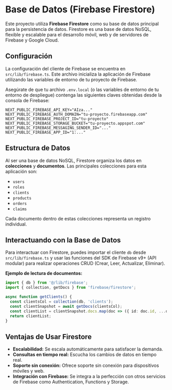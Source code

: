 # Base de Datos (Firebase Firestore)

Este proyecto utiliza **Firebase Firestore** como su base de datos principal para la persistencia de datos. Firestore es una base de datos NoSQL, flexible y escalable para el desarrollo móvil, web y de servidores de Firebase y Google Cloud.

## Configuración

La configuración del cliente de Firebase se encuentra en `src/lib/firebase.ts`. Este archivo inicializa la aplicación de Firebase utilizando las variables de entorno de tu proyecto de Firebase.

Asegúrate de que tu archivo `.env.local` (o las variables de entorno de tu entorno de despliegue) contenga las siguientes claves obtenidas desde la consola de Firebase:

```
NEXT_PUBLIC_FIREBASE_API_KEY="AIza..."
NEXT_PUBLIC_FIREBASE_AUTH_DOMAIN="tu-proyecto.firebaseapp.com"
NEXT_PUBLIC_FIREBASE_PROJECT_ID="tu-proyecto"
NEXT_PUBLIC_FIREBASE_STORAGE_BUCKET="tu-proyecto.appspot.com"
NEXT_PUBLIC_FIREBASE_MESSAGING_SENDER_ID="..."
NEXT_PUBLIC_FIREBASE_APP_ID="1:..."
```

## Estructura de Datos

Al ser una base de datos NoSQL, Firestore organiza los datos en **colecciones** y **documentos**. Las principales colecciones para esta aplicación son:

- `users`
- `roles`
- `clients`
- `products`
- `orders`
- `claims`

Cada documento dentro de estas colecciones representa un registro individual.

## Interactuando con la Base de Datos

Para interactuar con Firestore, puedes importar el cliente `db` desde `src/lib/firebase.ts` y usar las funciones del SDK de Firebase v9+ (API modular) para realizar operaciones CRUD (Crear, Leer, Actualizar, Eliminar).

**Ejemplo de lectura de documentos:**
```typescript
import { db } from '@/lib/firebase';
import { collection, getDocs } from 'firebase/firestore';

async function getClients() {
  const clientsCol = collection(db, 'clients');
  const clientSnapshot = await getDocs(clientsCol);
  const clientList = clientSnapshot.docs.map(doc => ({ id: doc.id, ...doc.data() }));
  return clientList;
}
```

## Ventajas de Usar Firestore

- **Escalabilidad:** Se escala automáticamente para satisfacer la demanda.
- **Consultas en tiempo real:** Escucha los cambios de datos en tiempo real.
- **Soporte sin conexión:** Ofrece soporte sin conexión para dispositivos móviles y web.
- **Integración con Firebase:** Se integra a la perfección con otros servicios de Firebase como Authentication, Functions y Storage.
